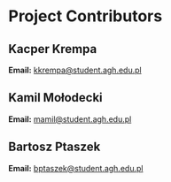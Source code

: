 # Project Contributors

## Kacper Krempa
**Email:** kkrempa@student.agh.edu.pl  

## Kamil Mołodecki
**Email:** mamil@student.agh.edu.pl

## Bartosz Ptaszek
**Email:** bptaszek@student.agh.edu.pl